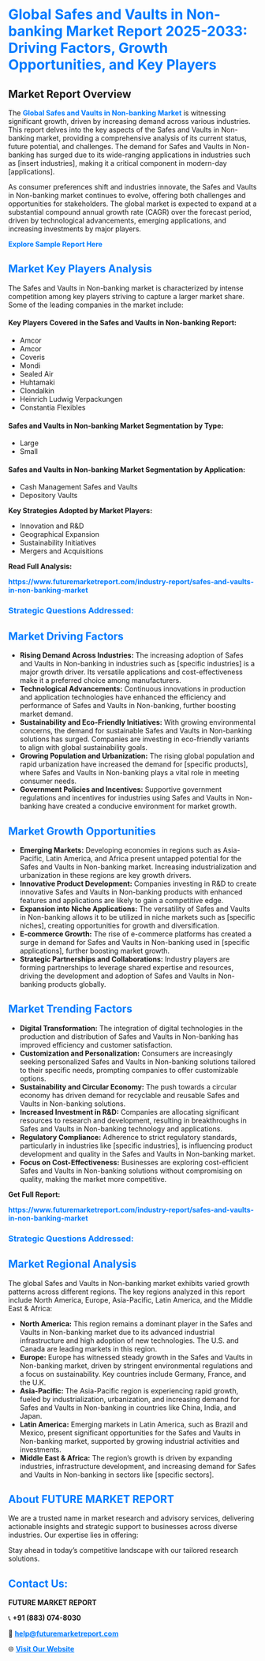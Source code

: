 <h1 style="color: #007BFF;">Global Safes and Vaults in Non-banking Market Report 2025-2033: Driving Factors, Growth Opportunities, and Key Players</h1>

<section id="overview">
<h2>Market Report Overview</h2>
<p>The <a href="https://www.futuremarketreport.com/industry-report/safes-and-vaults-in-non-banking-market" style="color: #007BFF; text-decoration: none;"><strong>Global Safes and Vaults in Non-banking Market</strong></a> is witnessing significant growth, driven by increasing demand across various industries. This report delves into the key aspects of the Safes and Vaults in Non-banking market, providing a comprehensive analysis of its current status, future potential, and challenges. The demand for Safes and Vaults in Non-banking has surged due to its wide-ranging applications in industries such as [insert industries], making it a critical component in modern-day [applications].</p>
<p>As consumer preferences shift and industries innovate, the Safes and Vaults in Non-banking market continues to evolve, offering both challenges and opportunities for stakeholders. The global market is expected to expand at a substantial compound annual growth rate (CAGR) over the forecast period, driven by technological advancements, emerging applications, and increasing investments by major players.</p>
</section>

<section id="overview">
<p><a href="https://www.futuremarketreport.com/request-sample/reportId=32333" style="color: #007BFF; text-decoration: none;"><strong>Explore Sample Report Here</strong></a></p>
</section>

<section id="key-players">
<h2 style="color: #007BFF;">Market Key Players Analysis</h2>
<p>The Safes and Vaults in Non-banking market is characterized by intense competition among key players striving to capture a larger market share. Some of the leading companies in the market include:</p>
<h4>Key Players Covered in the Safes and Vaults in Non-banking Report:</h4>
<ul><li>Amcor</li><li>Amcor</li><li>Coveris</li><li>Mondi</li><li>Sealed Air</li><li>Huhtamaki</li><li>Clondalkin</li><li>Heinrich Ludwig Verpackungen</li><li>Constantia Flexibles</li></ul>
<h4>Safes and Vaults in Non-banking Market Segmentation by Type:</h4>
<ul><li>Large</li><li>Small</li></ul>

<h4>Safes and Vaults in Non-banking Market Segmentation by Application:</h4>
<ul><li>Cash Management Safes and Vaults</li><li>Depository Vaults</li></ul>
<p><strong>Key Strategies Adopted by Market Players:</strong></p>
<ul>
<li>Innovation and R&D</li>
<li>Geographical Expansion</li>
<li>Sustainability Initiatives</li>
<li>Mergers and Acquisitions</li>
</ul>
</section>

<section>
<p><strong>Read Full Analysis: </strong></p><a href="https://www.futuremarketreport.com/industry-report/safes-and-vaults-in-non-banking-market" style="color: #007BFF; text-decoration: none;"><strong>https://www.futuremarketreport.com/industry-report/safes-and-vaults-in-non-banking-market</strong></a>
<h3 style="color: #007BFF;">Strategic Questions Addressed:</h3>
</section>

<section id="driving-factors">
<h2 style="color: #007BFF;">Market Driving Factors</h2>
<ul>
<li><strong>Rising Demand Across Industries:</strong> The increasing adoption of Safes and Vaults in Non-banking in industries such as [specific industries] is a major growth driver. Its versatile applications and cost-effectiveness make it a preferred choice among manufacturers.</li>
<li><strong>Technological Advancements:</strong> Continuous innovations in production and application technologies have enhanced the efficiency and performance of Safes and Vaults in Non-banking, further boosting market demand.</li>
<li><strong>Sustainability and Eco-Friendly Initiatives:</strong> With growing environmental concerns, the demand for sustainable Safes and Vaults in Non-banking solutions has surged. Companies are investing in eco-friendly variants to align with global sustainability goals.</li>
<li><strong>Growing Population and Urbanization:</strong> The rising global population and rapid urbanization have increased the demand for [specific products], where Safes and Vaults in Non-banking plays a vital role in meeting consumer needs.</li>
<li><strong>Government Policies and Incentives:</strong> Supportive government regulations and incentives for industries using Safes and Vaults in Non-banking have created a conducive environment for market growth.</li>
</ul>
</section>

<section id="growth-opportunities">
<h2 style="color: #007BFF;">Market Growth Opportunities</h2>
<ul>
<li><strong>Emerging Markets:</strong> Developing economies in regions such as Asia-Pacific, Latin America, and Africa present untapped potential for the Safes and Vaults in Non-banking market. Increasing industrialization and urbanization in these regions are key growth drivers.</li>
<li><strong>Innovative Product Development:</strong> Companies investing in R&D to create innovative Safes and Vaults in Non-banking products with enhanced features and applications are likely to gain a competitive edge.</li>
<li><strong>Expansion into Niche Applications:</strong> The versatility of Safes and Vaults in Non-banking allows it to be utilized in niche markets such as [specific niches], creating opportunities for growth and diversification.</li>
<li><strong>E-commerce Growth:</strong> The rise of e-commerce platforms has created a surge in demand for Safes and Vaults in Non-banking used in [specific applications], further boosting market growth.</li>
<li><strong>Strategic Partnerships and Collaborations:</strong> Industry players are forming partnerships to leverage shared expertise and resources, driving the development and adoption of Safes and Vaults in Non-banking products globally.</li>
</ul>
</section>

<section id="trending-factors">
<h2 style="color: #007BFF;">Market Trending Factors</h2>
<ul>
<li><strong>Digital Transformation:</strong> The integration of digital technologies in the production and distribution of Safes and Vaults in Non-banking has improved efficiency and customer satisfaction.</li>
<li><strong>Customization and Personalization:</strong> Consumers are increasingly seeking personalized Safes and Vaults in Non-banking solutions tailored to their specific needs, prompting companies to offer customizable options.</li>
<li><strong>Sustainability and Circular Economy:</strong> The push towards a circular economy has driven demand for recyclable and reusable Safes and Vaults in Non-banking solutions.</li>
<li><strong>Increased Investment in R&D:</strong> Companies are allocating significant resources to research and development, resulting in breakthroughs in Safes and Vaults in Non-banking technology and applications.</li>
<li><strong>Regulatory Compliance:</strong> Adherence to strict regulatory standards, particularly in industries like [specific industries], is influencing product development and quality in the Safes and Vaults in Non-banking market.</li>
<li><strong>Focus on Cost-Effectiveness:</strong> Businesses are exploring cost-efficient Safes and Vaults in Non-banking solutions without compromising on quality, making the market more competitive.</li>
</ul>
</section>

<section>
<p><strong>Get Full Report: </strong></p><a href="https://www.futuremarketreport.com/industry-report/safes-and-vaults-in-non-banking-market" style="color: #007BFF; text-decoration: none;"><strong>https://www.futuremarketreport.com/industry-report/safes-and-vaults-in-non-banking-market</strong></a>
<h3 style="color: #007BFF;">Strategic Questions Addressed:</h3>
</section>


<section id="regional-analysis">
<h2 style="color: #007BFF;">Market Regional Analysis</h2>
<p>The global Safes and Vaults in Non-banking market exhibits varied growth patterns across different regions. The key regions analyzed in this report include North America, Europe, Asia-Pacific, Latin America, and the Middle East & Africa:</p>
<ul>
<li><strong>North America:</strong> This region remains a dominant player in the Safes and Vaults in Non-banking market due to its advanced industrial infrastructure and high adoption of new technologies. The U.S. and Canada are leading markets in this region.</li>
<li><strong>Europe:</strong> Europe has witnessed steady growth in the Safes and Vaults in Non-banking market, driven by stringent environmental regulations and a focus on sustainability. Key countries include Germany, France, and the U.K.</li>
<li><strong>Asia-Pacific:</strong> The Asia-Pacific region is experiencing rapid growth, fueled by industrialization, urbanization, and increasing demand for Safes and Vaults in Non-banking in countries like China, India, and Japan.</li>
<li><strong>Latin America:</strong> Emerging markets in Latin America, such as Brazil and Mexico, present significant opportunities for the Safes and Vaults in Non-banking market, supported by growing industrial activities and investments.</li>
<li><strong>Middle East & Africa:</strong> The region’s growth is driven by expanding industries, infrastructure development, and increasing demand for Safes and Vaults in Non-banking in sectors like [specific sectors].</li>
</ul>
</section>

<footer>
<h2 style="color: #007BFF;">About FUTURE MARKET REPORT</h2>
<p>We are a trusted name in market research and advisory services, delivering actionable insights and strategic support to businesses across diverse industries. Our expertise lies in offering:</p>

<p>Stay ahead in today’s competitive landscape with our tailored research solutions.</p>

<h2 style="color: #007BFF;">Contact Us:</h2>
<p><strong>FUTURE MARKET REPORT</strong></p>
<p>📞 <strong>+91 (883) 074-8030</strong></p>
<p>📧 <strong><a href="mailto:help@futuremarketreport.com" style="color: #007BFF;">help@futuremarketreport.com</a></strong></p>
<p>🌐 <strong><a href="https://www.futuremarketreport.com/" style="color: #007BFF;">Visit Our Website</a></strong></p>
</footer>
